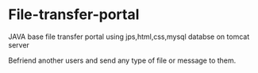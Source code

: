 # File-transfer-portal
JAVA base file transfer portal using jps,html,css,mysql databse on tomcat server

Befriend another users and send any type of file or message to them.
